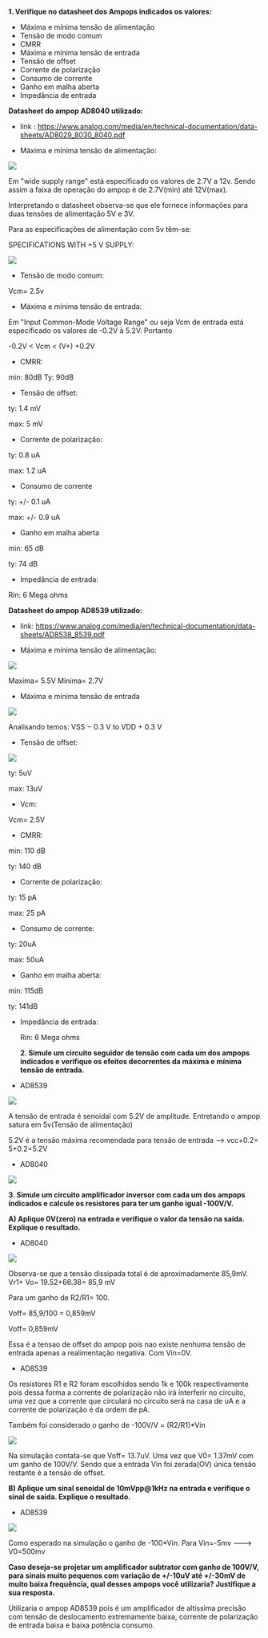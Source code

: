 **1. Verifique no datasheet dos Ampops indicados os valores:** 

- Máxima e mínima tensão de alimentação
- Tensão de modo comum
- CMRR
- Máxima e mínima tensão de entrada
- Tensão de offset
- Corrente de polarização
- Consumo de corrente
- Ganho em malha aberta
- Impedância de entrada

**Datasheet do ampop AD8040 utilizado:**
- link : https://www.analog.com/media/en/technical-documentation/data-sheets/AD8029_8030_8040.pdf


- Máxima e mínima tensão de alimentação:

![](https://github.com/tatimmtt/ELN22104_2020_2/blob/prof-lohmann-Alunos_01/Mateus_ft/ativ3/imagens/wide%20supply%20voltage.png)

Em "wide supply range" está especificado os valores de 2.7V a 12v. Sendo assim a faixa de operação do ampop é de 2.7V(min) até 12V(max).



Interpretando o datasheet observa-se que ele fornece informações para duas tensões de alimentação 5V e 3V.

Para as especificações de alimentação com 5v têm-se:

SPECIFICATIONS WITH +5 V SUPPLY:

![](https://github.com/tatimmtt/ELN22104_2020_2/blob/prof-lohmann-Alunos_01/Mateus_ft/ativ3/imagens/AD8040_Characteritics_5v.png)

- Tensão de modo comum:

Vcm= 2.5v

- Máxima e mínima tensão de entrada:

Em "Input Common-Mode Voltage Range" ou seja Vcm de entrada está especificado os valores de -0.2V à 5.2V. Portanto

-0.2V < Vcm < (V+) +0.2V 


- CMRR:


min: 80dB 
Ty: 90dB

- Tensão de offset:

ty: 1.4 mV

max: 5  mV

- Corrente de polarização:

ty: 0.8 uA

max: 1.2 uA

- Consumo de corrente

ty: +/- 0.1 uA

max: +/- 0.9 uA


- Ganho em malha aberta

min: 65 dB

ty: 74 dB

- Impedância de entrada:

Rin: 6 Mega ohms




**Datasheet do ampop AD8539 utilizado:**

- link: https://www.analog.com/media/en/technical-documentation/data-sheets/AD8538_8539.pdf

- Máxima e mínima tensão de alimentação:

![](https://github.com/tatimmtt/ELN22104_2020_2/blob/prof-lohmann-Alunos_01/Mateus_ft/ativ3/imagens/supply%20voltage.png)

Maxima= 5.5V
Minima= 2.7V

- Máxima e mínima tensão de entrada

![](https://github.com/tatimmtt/ELN22104_2020_2/blob/prof-lohmann-Alunos_01/Mateus_ft/ativ3/imagens/VCM_MAINPUJT.png)

Analisando temos:  VSS − 0.3 V to VDD + 0.3 V




- Tensão de offset:

![](https://github.com/tatimmtt/ELN22104_2020_2/blob/prof-lohmann-Alunos_01/Mateus_ft/ativ3/imagens/voff.png)

ty: 5uV

max: 13uV


- Vcm:

Vcm= 2.5V

- CMRR:

min: 110 dB

ty: 140 dB
- Corrente de polarização:

ty: 15 pA

max: 25 pA

- Consumo de corrente:

ty: 20uA

max: 50uA


- Ganho em malha aberta:

min: 115dB

ty: 141dB

- Impedância de entrada:

  Rin: 6 Mega ohms
  
  
  **2. Simule um circuito seguidor de tensão com cada um dos ampops indicados e verifique os efeitos decorrentes da máxima e mínima tensão de entrada.**


- AD8539

![](https://github.com/tatimmtt/ELN22104_2020_2/blob/prof-lohmann-Alunos_01/Mateus_ft/ativ3/imagens/LT_BUFFER.png)

A tensão de entrada é senoidal com 5.2V de amplitude. Entretando o ampop satura em 5v(Tensão de alimentação)

5.2V é a tensão máxima recomendada para tensão de entrada  --> vcc+0.2= 5+0.2=5.2V 

- AD8040

![](https://github.com/tatimmtt/ELN22104_2020_2/blob/prof-lohmann-Alunos_01/Mateus_ft/ativ3/imagens/VOUT%20BUFFER.png)


**3. Simule um circuito amplificador inversor com cada um dos ampops indicados e calcule os resistores para ter um ganho igual -100V/V.**

**A) Aplique 0V(zero) na entrada e verifique o valor da tensão na saída. Explique o resultado.**

- AD8040

![](https://github.com/tatimmtt/ELN22104_2020_2/blob/prof-lohmann-Alunos_01/Mateus_ft/ativ3/imagens/inversora.png)

Observa-se que a tensão dissipada total é de aproximadamente 85,9mV. Vr1+ Vo= 19.52+66.38= 85,9 mV

Para um ganho de R2/R1= 100.

Voff= 85,9/100 = 0,859mV

Voff= 0,859mV

Essa é a tensao de offset do ampop pois nao existe nenhuma tensão de entrada apenas a realimentação negativa. Com Vin=0V.



- AD8539

Os resistores R1 e R2 foram escolhidos sendo 1k e 100k respectivamente pois dessa forma a corrente de polarização não irá interferir no circuito, uma vez que a corrente que circulará no circuito será na casa de uA e a corrente de polarização é da ordem de pA.

Também foi considerado o ganho de -100V/V = (R2/R1)*Vin

![](https://github.com/tatimmtt/ELN22104_2020_2/blob/prof-lohmann-Alunos_01/Mateus_ft/ativ3/imagens/inversora_vin0v.png)



Na simulação contata-se que Voff= 13.7uV. Uma vez que V0= 1.37mV com um ganho de 100V/V. Sendo que a entrada Vin foi zerada(OV) única tensão restante é a tensão de offset.

**B) Aplique um sinal senoidal de 10mVpp@1kHz na entrada e verifique o sinal de saída. Explique o resultado.**

- AD8539

![](https://github.com/tatimmtt/ELN22104_2020_2/blob/prof-lohmann-Alunos_01/Mateus_ft/ativ3/imagens/inversora_vin5mv.png)

Como esperado na simulação o ganho de -100*Vin. Para Vin=-5mv ---> V0=500mv





**Caso deseja-se projetar um amplificador subtrator com ganho de 100V/V, para sinais muito
pequenos com variação de +/-10uV até +/-30mV de muito baixa frequência, qual desses ampops
você utilizaria? Justifique a sua resposta.**

Utilizaria o ampop AD8539 pois é um amplificador de altissima precisão com tensão de deslocamento extremamente baixa, corrente de polarização de entrada baixa e baixa potência
consumo. 












